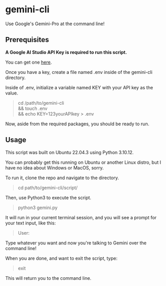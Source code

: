 # gemini-cli

Use Google's Gemini-Pro at the command line!

## Prerequisites

**A Google AI Studio API Key is required to run this script.** 

You can get one [here](https://makersuite.google.com/app/apikey). 

Once you have a key, create a file named .env inside of the gemini-cli directory. 

Inside of .env, initialize a variable named KEY with your API key as the value.

> cd /path/to/gemini-cli \
> && touch .env \
> && echo KEY=123yourAPIkey > .env

Now, aside from the required packages, you should be ready to run.

## Usage

This script was built on Ubuntu 22.04.3 using Python 3.10.12.

You can probably get this running on Ubuntu or another Linux distro, but I have no idea about Windows or MacOS, sorry.

To run it, clone the repo and navigate to the directory.

> cd path/to/gemini-cli/script/

Then, use Python3 to execute the script.

>python3 gemini.py

It will run in your current terminal session, and you will see a prompt for your text input, like this:

> User:   

Type whatever you want and now you're talking to Gemini over the command line!

When you are done, and want to exit the script, type:

> exit

This will return you to the command line.
